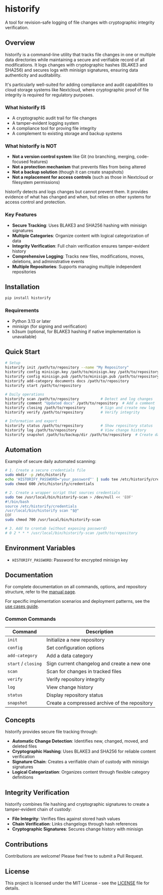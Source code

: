 # historify

A tool for revision-safe logging of file changes with cryptographic integrity verification.

## Overview

historify is a command-line utility that tracks file changes in one or multiple data directories while maintaining a secure and verifiable record of all modifications. It logs changes with cryptographic hashes (BLAKE3 and SHA256) and secures logs with minisign signatures, ensuring data authenticity and auditability.

It's particularly well-suited for adding compliance and audit capabilities to cloud storage systems like Nextcloud, where cryptographic proof of file integrity is required for regulatory purposes.

### What historify IS

- A cryptographic audit trail for file changes
- A tamper-evident logging system
- A compliance tool for proving file integrity
- A complement to existing storage and backup systems

### What historify is NOT

- **Not a version control system** like Git (no branching, merging, code-focused features)
- **Not a protection mechanism** that prevents files from being altered
- **Not a backup solution** (though it can create snapshots)
- **Not a replacement for access controls** (such as those in Nextcloud or filesystem permissions)

historify detects and logs changes but cannot prevent them. It provides evidence of what has changed and when, but relies on other systems for access control and protection.

### Key Features

- **Secure Tracking**: Uses BLAKE3 and SHA256 hashing with minisign signatures
- **Multiple Categories**: Organize content with logical categorization of data
- **Integrity Verification**: Full chain verification ensures tamper-evident history
- **Comprehensive Logging**: Tracks new files, modifications, moves, deletions, and administrative events
- **Multiple Repositories**: Supports managing multiple independent repositories

## Installation

```bash
pip install historify
```

### Requirements

- Python 3.13 or later
- minisign (for signing and verification)
- b3sum (optional, for BLAKE3 hashing if native implementation is unavailable)

## Quick Start

```bash
# Setup
historify init /path/to/repository --name "My Repository"
historify config minisign.key /path/to/minisign.key /path/to/repository
historify config minisign.pub /path/to/minisign.pub /path/to/repository
historify add-category documents docs /path/to/repository
historify start /path/to/repository

# Daily operations
historify scan /path/to/repository          # Detect and log changes
historify comment "Updated docs" /path/to/repository  # Add a comment
historify closing /path/to/repository       # Sign and create new log
historify verify /path/to/repository        # Verify integrity

# Information and export
historify status /path/to/repository        # Show repository status
historify log /path/to/repository           # View change history
historify snapshot /path/to/backup/dir /path/to/repository  # Create dated backup archive
```

## Automation

Example of secure daily automated scanning:

```bash
# 1. Create a secure credentials file
sudo mkdir -p /etc/historify
echo 'HISTORIFY_PASSWORD="your_password"' | sudo tee /etc/historify/credentials > /dev/null
sudo chmod 600 /etc/historify/credentials

# 2. Create a wrapper script that sources credentials
sudo tee /usr/local/bin/historify-scan > /dev/null << 'EOF'
#!/bin/bash
source /etc/historify/credentials
/usr/local/bin/historify scan "$@"
EOF
sudo chmod 700 /usr/local/bin/historify-scan

# 3. Add to crontab (without exposing password)
# 0 2 * * * /usr/local/bin/historify-scan /path/to/repository
```

## Environment Variables

- `HISTORIFY_PASSWORD`: Password for encrypted minisign key

## Documentation

For complete documentation on all commands, options, and repository structure, refer to the [manual page](docs/historify.1.md).

For specific implementation scenarios and deployment patterns, see the [use cases guide](docs/use-cases.md).

### Common Commands

| Command | Description |
|---------|-------------|
| `init` | Initialize a new repository |
| `config` | Set configuration options |
| `add-category` | Add a data category |
| `start` / `closing` | Sign current changelog and create a new one |
| `scan` | Scan for changes in tracked files |
| `verify` | Verify repository integrity |
| `log` | View change history |
| `status` | Display repository status |
| `snapshot` | Create a compressed archive of the repository |

## Concepts

historify provides secure file tracking through:

- **Automatic Change Detection**: Identifies new, changed, moved, and deleted files
- **Cryptographic Hashing**: Uses BLAKE3 and SHA256 for reliable content verification
- **Signature Chain**: Creates a verifiable chain of custody with minisign signatures
- **Logical Categorization**: Organizes content through flexible category definitions

## Integrity Verification

historify combines file hashing and cryptographic signatures to create a tamper-evident chain of custody:

- **File Integrity**: Verifies files against stored hash values
- **Chain Verification**: Links changelogs through hash references
- **Cryptographic Signatures**: Secures change history with minisign

## Contributions

Contributions are welcome! Please feel free to submit a Pull Request.

## License

This project is licensed under the MIT License - see the [LICENSE](LICENSE) file for details.
